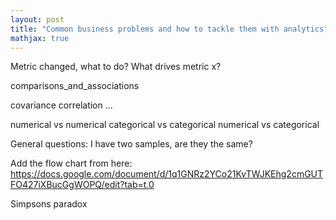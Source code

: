 ```yaml
---
layout: post
title: "Common business problems and how to tackle them with analytics"
mathjax: true
---
```


Metric changed, what to do?
What drives metric x?


comparisons_and_associations

covariance
correlation
...

numerical vs numerical
categorical vs categorical
numerical vs categorical

General questions: I have two samples, are they the same?

Add the flow chart from here: https://docs.google.com/document/d/1q1GNRz2YCo21KvTWJKEhg2cmGUTFO427iXBucGgWOPQ/edit?tab=t.0

Simpsons paradox